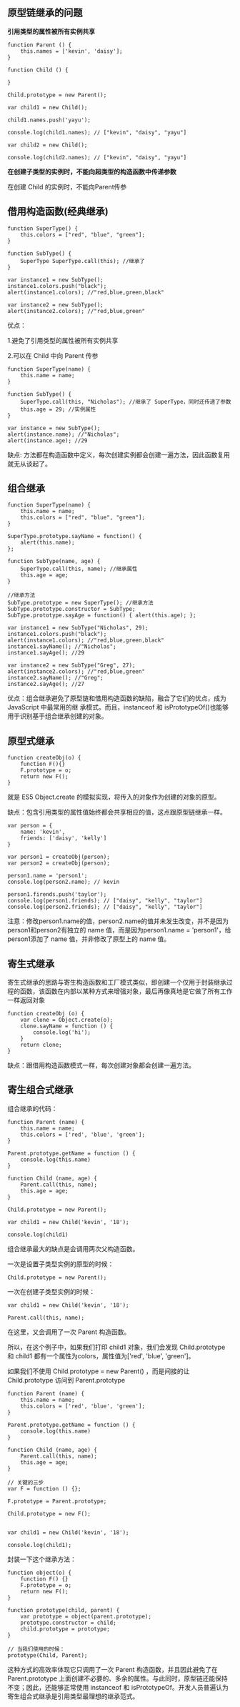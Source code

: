 ## 原型链继承的问题
**引用类型的属性被所有实例共享**
```
function Parent () {
    this.names = ['kevin', 'daisy'];
}

function Child () {

}

Child.prototype = new Parent();

var child1 = new Child();

child1.names.push('yayu');

console.log(child1.names); // ["kevin", "daisy", "yayu"]

var child2 = new Child();

console.log(child2.names); // ["kevin", "daisy", "yayu"]
```
**在创建子类型的实例时，不能向超类型的构造函数中传递参数**

在创建 Child 的实例时，不能向Parent传参

## 借用构造函数(经典继承)
```
function SuperType() {
    this.colors = ["red", "blue", "green"];
}

function SubType() {
    SuperType SuperType.call(this); //继承了 
}

var instance1 = new SubType();
instance1.colors.push("black");
alert(instance1.colors); //"red,blue,green,black"

var instance2 = new SubType();
alert(instance2.colors); //"red,blue,green"
```
优点：

1.避免了引用类型的属性被所有实例共享

2.可以在 Child 中向 Parent 传参
```
function SuperType(name) {
    this.name = name;
}

function SubType() {
    SuperType.call(this, "Nicholas"); //继承了 SuperType，同时还传递了参数 
    this.age = 29; //实例属性 
}

var instance = new SubType();
alert(instance.name); //"Nicholas"; 
alert(instance.age); //29
```
缺点: 方法都在构造函数中定义，每次创建实例都会创建一遍方法，因此函数复用就无从谈起了。

## 组合继承
```
function SuperType(name) {
    this.name = name;
    this.colors = ["red", "blue", "green"];
}

SuperType.prototype.sayName = function() {
    alert(this.name);
};

function SubType(name, age) {
    SuperType.call(this, name); //继承属性 
    this.age = age;
}

//继承方法
SubType.prototype = new SuperType(); //继承方法
SubType.prototype.constructor = SubType;
SubType.prototype.sayAge = function() { alert(this.age); };

var instance1 = new SubType("Nicholas", 29);
instance1.colors.push("black");
alert(instance1.colors); //"red,blue,green,black" 
instance1.sayName(); //"Nicholas"; 
instance1.sayAge(); //29

var instance2 = new SubType("Greg", 27);
alert(instance2.colors); //"red,blue,green"
instance2.sayName(); //"Greg"; 
instance2.sayAge(); //27
```
优点：组合继承避免了原型链和借用构造函数的缺陷，融合了它们的优点，成为 JavaScript 中最常用的继 承模式。而且，instanceof 和 isPrototypeOf()也能够用于识别基于组合继承创建的对象。
## 原型式继承
```
function createObj(o) {
    function F(){}
    F.prototype = o;
    return new F();
}
```
就是 ES5 Object.create 的模拟实现，将传入的对象作为创建的对象的原型。

缺点：包含引用类型的属性值始终都会共享相应的值，这点跟原型链继承一样。
```
var person = {
    name: 'kevin',
    friends: ['daisy', 'kelly']
}

var person1 = createObj(person);
var person2 = createObj(person);

person1.name = 'person1';
console.log(person2.name); // kevin

person1.firends.push('taylor');
console.log(person1.friends); // ["daisy", "kelly", "taylor"]
console.log(person2.friends); // ["daisy", "kelly", "taylor"]
```
注意：修改person1.name的值，person2.name的值并未发生改变，并不是因为person1和person2有独立的 name 值，而是因为person1.name = 'person1'，给person1添加了 name 值，并非修改了原型上的 name 值。
## 寄生式继承
寄生式继承的思路与寄生构造函数和工厂模式类似，即创建一个仅用于封装继承过程的函数，该函数在内部以某种方式来增强对象，最后再像真地是它做了所有工作一样返回对象
```
function createObj (o) {
    var clone = Object.create(o);
    clone.sayName = function () {
        console.log('hi');
    }
    return clone;
}
```
缺点：跟借用构造函数模式一样，每次创建对象都会创建一遍方法。

## 寄生组合式继承
组合继承的代码：
```
function Parent (name) {
    this.name = name;
    this.colors = ['red', 'blue', 'green'];
}

Parent.prototype.getName = function () {
    console.log(this.name)
}

function Child (name, age) {
    Parent.call(this, name);
    this.age = age;
}

Child.prototype = new Parent();

var child1 = new Child('kevin', '18');

console.log(child1)
```
组合继承最大的缺点是会调用两次父构造函数。

一次是设置子类型实例的原型的时候：
```
Child.prototype = new Parent();
```
一次在创建子类型实例的时候：
```
var child1 = new Child('kevin', '18');

Parent.call(this, name);
```
在这里，又会调用了一次 Parent 构造函数。

所以，在这个例子中，如果我们打印 child1 对象，我们会发现 Child.prototype 和 child1 都有一个属性为colors，属性值为['red', 'blue', 'green']。

如果我们不使用 Child.prototype = new Parent() ，而是间接的让 Child.prototype 访问到 Parent.prototype
```
function Parent (name) {
    this.name = name;
    this.colors = ['red', 'blue', 'green'];
}

Parent.prototype.getName = function () {
    console.log(this.name)
}

function Child (name, age) {
    Parent.call(this, name);
    this.age = age;
}

// 关键的三步
var F = function () {};

F.prototype = Parent.prototype;

Child.prototype = new F();


var child1 = new Child('kevin', '18');

console.log(child1);
```
封装一下这个继承方法：
```
function object(o) {
    function F() {}
    F.prototype = o;
    return new F();
}

function prototype(child, parent) {
    var prototype = object(parent.prototype);
    prototype.constructor = child;
    child.prototype = prototype;
}

// 当我们使用的时候：
prototype(Child, Parent);
```
这种方式的高效率体现它只调用了一次 Parent 构造函数，并且因此避免了在 Parent.prototype 上面创建不必要的、多余的属性。与此同时，原型链还能保持不变；因此，还能够正常使用 instanceof 和 isPrototypeOf。开发人员普遍认为寄生组合式继承是引用类型最理想的继承范式。
